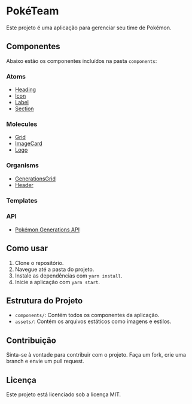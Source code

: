 # PokéTeam

Este projeto é uma aplicação para gerenciar seu time de Pokémon.

## Componentes

Abaixo estão os componentes incluídos na pasta `components`:

### Atoms

- [Heading](src/components/atoms/Heading/README.md)
- [Icon](src/components/atoms/Icon/README.md)
- [Label](src/components/atoms/Label/README.md)
- [Section](src/components/atoms/Section/README.md)

### Molecules

- [Grid](src/components/molecules/Grid/README.md)
- [ImageCard](src/components/molecules/ImageCard/README.md)
- [Logo](src/components/molecules/Logo/README.md)

### Organisms

- [GenerationsGrid](src/components/molecules/GenerationsGrid/README.md)
- [Header](src/components/molecules/Header/README.md)

### Templates

### API

- [Pokémon Generations API](src/app/api/generations/README.md)

## Como usar

1. Clone o repositório.
2. Navegue até a pasta do projeto.
3. Instale as dependências com `yarn install`.
4. Inicie a aplicação com `yarn start`.

## Estrutura do Projeto

- `components/`: Contém todos os componentes da aplicação.
- `assets/`: Contém os arquivos estáticos como imagens e estilos.

## Contribuição

Sinta-se à vontade para contribuir com o projeto. Faça um fork, crie uma branch e envie um pull request.

## Licença

Este projeto está licenciado sob a licença MIT.